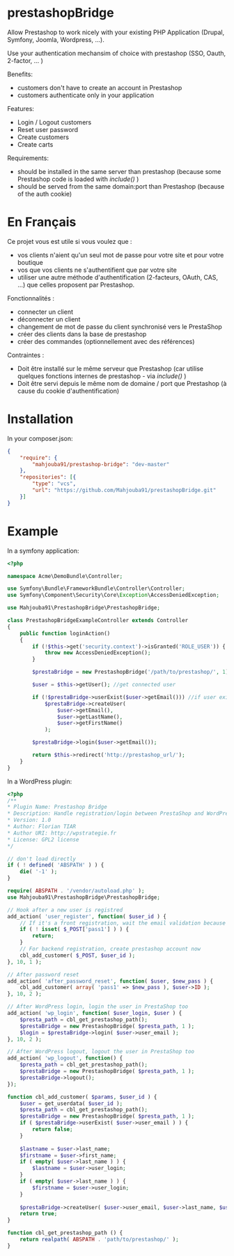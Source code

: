 prestashopBridge
================

Allow Prestashop to work nicely with your existing PHP Application (Drupal, Symfony, Joomla, Wordpress, ...).

Use your authentication mechansim of choice with prestashop (SSO, Oauth, 2-factor, ... )

Benefits:

 - customers don't have to create an account in Prestashop
 - customers authenticate only in your application


Features:

 - Login / Logout customers
 - Reset user password
 - Create customers
 - Create carts


Requirements:

 - should be installed in the same server than prestashop (because some  Prestashop code is loaded with _include()_  )
 - should be served from the same domain:port than Prestashop (because of the auth cookie)



En Français
=====

Ce projet vous est utile si vous voulez que :

- vos clients n'aient qu'un seul mot de passe pour votre site et pour votre boutique
- vos que vos clients ne s'authentifient que par votre site
- utiliser une autre méthode d'authentification (2-facteurs, OAuth, CAS, ...) que celles proposent par Prestashop.


Fonctionnalités :

- connecter un client
- déconnecter un client
- changement de mot de passe du client synchronisé vers le PrestaShop
- créer des clients dans la base de prestashop
- créer des commandes (optionnellement avec des références)

Contraintes :

- Doit être installé sur le même serveur que Prestashop (car utilise quelques fonctions internes de prestashop - via _include()_ )
- Doit être servi depuis le même nom de domaine / port que Prestashop (à cause du cookie d'authentification)


Installation
====

In your composer.json:

```json
{
	"require": {
		"mahjouba91/prestashop-bridge": "dev-master"
	},
	"repositories": [{
		"type": "vcs",
		"url": "https://github.com/Mahjouba91/prestashopBridge.git"
	}]
}
```


Example
=====

In a symfony application:

```php
<?php 

namespace Acme\DemoBundle\Controller;

use Symfony\Bundle\FrameworkBundle\Controller\Controller;
use Symfony\Component\Security\Core\Exception\AccessDeniedException;

use Mahjouba91\PrestashopBridge\PrestashopBridge;

class PrestashopBridgeExampleController extends Controller
{
	public function loginAction()
	{
		if (!$this->get('security.context')->isGranted('ROLE_USER')) {
			throw new AccessDeniedException();
		}

		$prestaBridge = new PrestashopBridge('/path/to/prestashop/', 1);

		$user = $this->getUser(); //get connected user

		if (!$prestaBridge->userExist($user->getEmail())) //if user exist in prestahop database
			$prestaBridge->createUser(
				$user->getEmail(),
				$user->getLastName(),
				$user->getFirstName()
			);

		$prestaBridge->login($user->getEmail());

		return $this->redirect('http://prestashop_url/');
	}
}

```

In a WordPress plugin:

```php
<?php
/**
* Plugin Name: Prestashop Bridge
* Description: Handle registration/login between PrestaShop and WordPress
* Version: 1.0
* Author: Florian TIAR
* Author URI: http://wpstrategie.fr
* License: GPL2 license
*/

// don't load directly
if ( ! defined( 'ABSPATH' ) ) {
	die( '-1' );
}

require( ABSPATH . '/vendor/autoload.php' );
use Mahjouba91\PrestashopBridge\PrestashopBridge;

// Hook after a new user is registred
add_action( 'user_register', function( $user_id ) {
	// If it's a front registration, wait the email validation because the user don't choose any password yet
	if ( ! isset( $_POST['pass1'] ) ) {
		return;
	}
	// For backend registration, create prestashop account now
	cbl_add_customer( $_POST, $user_id );
}, 10, 1 );

// After password reset
add_action( 'after_password_reset', function( $user, $new_pass ) {
	cbl_add_customer( array( 'pass1' => $new_pass ), $user->ID );
}, 10, 2 );

// After WordPress login, login the user in PrestaShop too
add_action( 'wp_login', function( $user_login, $user ) {
	$presta_path = cbl_get_prestashop_path();
	$prestaBridge = new PrestashopBridge( $presta_path, 1 );
	$login = $prestaBridge->login( $user->user_email );
}, 10, 2 );

// After WordPress logout, logout the user in PrestaShop too
add_action( 'wp_logout', function() {
	$presta_path = cbl_get_prestashop_path();
	$prestaBridge = new PrestashopBridge( $presta_path, 1 );
	$prestaBridge->logout();
});

function cbl_add_customer( $params, $user_id ) {
	$user = get_userdata( $user_id );
	$presta_path = cbl_get_prestashop_path();
	$prestaBridge = new PrestashopBridge( $presta_path, 1 );
	if ( $prestaBridge->userExist( $user->user_email ) ) {
		return false;
	}
	
	$lastname = $user->last_name;
	$firstname = $user->first_name;
	if ( empty( $user->last_name ) ) {
		$lastname = $user->user_login;
	}
	if ( empty( $user->last_name ) ) {
		$firstname = $user->user_login;
	}
	
	$prestaBridge->createUser( $user->user_email, $user->last_name, $user->first_name, $params['pass1'] );
	return true;
}

function cbl_get_prestashop_path () {
	return realpath( ABSPATH . 'path/to/prestashop/' );
}


```
